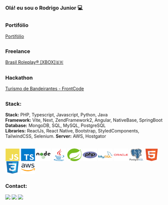 ### Olá! eu sou o Rodrigo Junior 💻 ###
##
### Portifólio
<a href="https://portifolio-fna3zhklw-rodrigojuniorj.vercel.app/" target="_blank">Portifólio</a>
##
### Freelance
<a href="https://brrp.discloud.app/" target="_blank">Brasil Roleplay® [XBOX]🇧🇷</a>
##
### Hackathon
<a href="https://turismo-bandeirantes.vercel.app/" target="_blank">Turismo de Bandeirantes - FrontCode</a>
##
### Stack:
 <b>Stack:</b> PHP, Typescript, Javascript, Python, Java</br>
 <b>Framework:</b> Vite, Next, ZendFramework2, Angular, NativeBase, SpringBoot</br>
 <b>Database:</b> MongoDB, SQL, MySQL, PostgreSQL</br>
 <b>Libraries:</b> ReactJs, React Native, Bootstrap, StyledComponents, TailwindCSS, Selenium.
 <b>Server:</b> AWS, Hostgator
<br>

<div style="display: inline_block"><br> 
   <!-- Main BACKEND advanced -->
  <img align="center" alt="Rodrigo-Js" height="40" width="45" src="https://raw.githubusercontent.com/devicons/devicon/master/icons/javascript/javascript-plain.svg">
  <img align="center" alt="Rodrigo-Ts" height="40" width="45" src="https://raw.githubusercontent.com/devicons/devicon/master/icons/typescript/typescript-plain.svg">
  <img align="center" alt="Rodrigo-Node" height="40" width="45" src="https://github.com/devicons/devicon/blob/master/icons/nodejs/nodejs-original-wordmark.svg"/> 
  <img align="center" alt="Rodrigo-Java" height="40" width="45" src="https://github.com/devicons/devicon/blob/master/icons/java/java-original.svg"/>
  <img align="center" alt="Rodrigo-Spring" height="40" width="45" src="https://github.com/devicons/devicon/blob/master/icons/spring/spring-original.svg"/>
  <img align="center" alt="Rodrigo-PHP" height="40" width="45" src="https://github.com/devicons/devicon/blob/master/icons/php/php-original.svg"/>
  <!-- Main DATABASE advanced -->
  <img align="center" alt="Rodrigo-MySQL" height="40" width="45" src="https://github.com/devicons/devicon/blob/master/icons/mysql/mysql-original-wordmark.svg"/> 
  <img align="center" alt="Rodrigo-Oracle" height="40" width="45" src="https://github.com/devicons/devicon/blob/master/icons/oracle/oracle-original.svg"/> 
  <img align="center" alt="Rodrigo-Pst" height="40" width="45" src="https://github.com/devicons/devicon/blob/master/icons/postgresql/postgresql-original-wordmark.svg"/> 
  <!-- Main FRONTEND advanced -->
  <img align="center" alt="Rodrigo-HTML" height="40" width="45" src="https://raw.githubusercontent.com/devicons/devicon/master/icons/html5/html5-original.svg">
  <img align="center" alt="Rodrigo-CSS" height="40" width="45" src="https://raw.githubusercontent.com/devicons/devicon/master/icons/css3/css3-original.svg">
  <!-- INFRA -->
  <img align="center" alt="Rodrigo-AWS" height="40" width="45" src="https://github.com/devicons/devicon/blob/master/icons/amazonwebservices/amazonwebservices-original-wordmark.svg"/>
</div>

##

### Contact:

<div>
 <a href="https://www.instagram.com/rodrigo_juniorj/" target="_blank"><img src="https://img.shields.io/badge/-Instagram-%23E4405F?style=for-the-badge&logo=instagram&logoColor=white" target="_blank"></a>
  <a href="https://www.linkedin.com/in/rodrigo-tavares-franco-junior-3a0059192/" target="_blank"><img src="https://img.shields.io/badge/-LinkedIn-%230077B5?style=for-the-badge&logo=linkedin&logoColor=white" target="_blank"></a> 
  <a href = "mailto:rodrigotavaresfranco@gmail.com"><img src="https://img.shields.io/badge/-Gmail-%23333?style=for-the-badge&logo=gmail&logoColor=white" target="_blank"></a>
</div>

##


